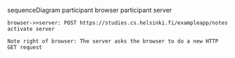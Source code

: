 sequenceDiagram
    participant browser
    participant server

    browser->>server: POST https://studies.cs.helsinki.fi/exampleapp/notes
    activate server

    Note right of browser: The server asks the browser to do a new HTTP GET request

    

